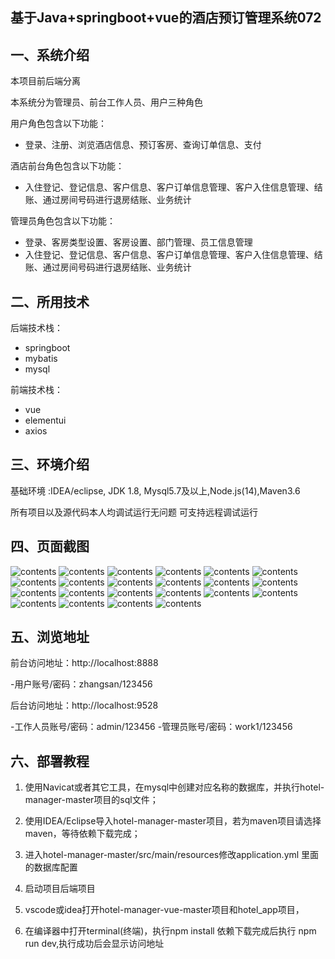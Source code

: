 ## 基于Java+springboot+vue的酒店预订管理系统072

## 一、系统介绍
本项目前后端分离

本系统分为管理员、前台工作人员、用户三种角色

用户角色包含以下功能：
- 登录、注册、浏览酒店信息、预订客房、查询订单信息、支付

酒店前台角色包含以下功能：
- 入住登记、登记信息、客户信息、客户订单信息管理、客户入住信息管理、结账、通过房间号码进行退房结账、业务统计

管理员角色包含以下功能：
- 登录、客房类型设置、客房设置、部门管理、员工信息管理
- 入住登记、登记信息、客户信息、客户订单信息管理、客户入住信息管理、结账、通过房间号码进行退房结账、业务统计

## 二、所用技术

后端技术栈：

- springboot
- mybatis
- mysql

前端技术栈：

- vue
- elementui
- axios



## 三、环境介绍

基础环境 :IDEA/eclipse, JDK 1.8, Mysql5.7及以上,Node.js(14),Maven3.6

所有项目以及源代码本人均调试运行无问题 可支持远程调试运行

## 四、页面截图

![contents](./picture/picture1.png)
![contents](./picture/picture2.png)
![contents](./picture/picture3.png)
![contents](./picture/picture4.png)
![contents](./picture/picture5.png)
![contents](./picture/picture6.png)
![contents](./picture/picture7.png)
![contents](./picture/picture8.png)
![contents](./picture/picture9.png)
![contents](./picture/picture10.png)
![contents](./picture/picture11.png)
![contents](./picture/picture12.png)
![contents](./picture/picture13.png)
![contents](./picture/picture14.png)
![contents](./picture/picture15.png)
![contents](./picture/picture16.png)
![contents](./picture/picture17.png)
![contents](./picture/picture18.png)
![contents](./picture/picture19.png)
![contents](./picture/picture20.png)
![contents](./picture/picture21.png)
![contents](./picture/picture22.png)

## 五、浏览地址
前台访问地址：http://localhost:8888

-用户账号/密码：zhangsan/123456

后台访问地址：http://localhost:9528

-工作人员账号/密码：admin/123456
-管理员账号/密码：work1/123456

## 六、部署教程

1. 使用Navicat或者其它工具，在mysql中创建对应名称的数据库，并执行hotel-manager-master项目的sql文件；

2. 使用IDEA/Eclipse导入hotel-manager-master项目，若为maven项目请选择maven，等待依赖下载完成；

3. 进入hotel-manager-master/src/main/resources修改application.yml 里面的数据库配置

4. 启动项目后端项目

5. vscode或idea打开hotel-manager-vue-master项目和hotel_app项目，

6. 在编译器中打开terminal(终端)，执行npm install 依赖下载完成后执行 npm run dev,执行成功后会显示访问地址





